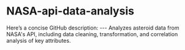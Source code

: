 # NASA-api-data-analysis
Here’s a concise GitHub description:  ---  Analyzes asteroid data from NASA's API, including data cleaning, transformation, and correlation analysis of key attributes.
